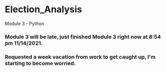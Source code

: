 # Election_Analysis
Module 3 - Python


### Module 3 will be late, just finished Module 3 right now at 8:54 pm 11/14/2021.
### Requested a week vacation from work to get caught up, I'm starting to become worried. 
